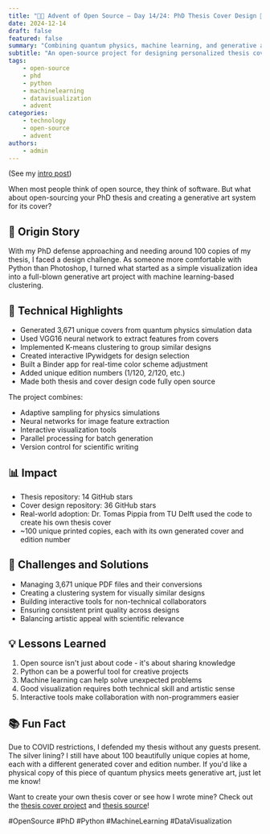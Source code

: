 ```yaml
---
title: "🎄🎁 Advent of Open Source – Day 14/24: PhD Thesis Cover Design 🎨"
date: 2024-12-14
draft: false
featured: false
summary: "Combining quantum physics, machine learning, and generative art to create unique PhD thesis covers."
subtitle: "An open-source project for designing personalized thesis covers using Python."
tags:
    - open-source
    - phd
    - python
    - machinelearning
    - datavisualization
    - advent
categories:
    - technology
    - open-source
    - advent
authors:
    - admin
---
```


(See my [intro post](https://www.linkedin.com/posts/basnijholt_advent-of-open-source-celebrating-activity-7269075513002909697-M89J))

When most people think of open source, they think of software. But what about open-sourcing your PhD thesis and creating a generative art system for its cover?

## 📖 Origin Story
With my PhD defense approaching and needing around 100 copies of my thesis, I faced a design challenge. As someone more comfortable with Python than Photoshop, I turned what started as a simple visualization idea into a full-blown generative art project with machine learning-based clustering.

## 🔧 Technical Highlights
* Generated 3,671 unique covers from quantum physics simulation data
* Used VGG16 neural network to extract features from covers
* Implemented K-means clustering to group similar designs
* Created interactive IPywidgets for design selection
* Built a Binder app for real-time color scheme adjustment
* Added unique edition numbers (1/120, 2/120, etc.)
* Made both thesis and cover design code fully open source

The project combines:
* Adaptive sampling for physics simulations
* Neural networks for image feature extraction
* Interactive visualization tools
* Parallel processing for batch generation
* Version control for scientific writing

## 📊 Impact
* Thesis repository: 14 GitHub stars
* Cover design repository: 36 GitHub stars
* Real-world adoption: Dr. Tomas Pippia from TU Delft used the code to create his own thesis cover
* ~100 unique printed copies, each with its own generated cover and edition number

## 🎯 Challenges and Solutions
* Managing 3,671 unique PDF files and their conversions
* Creating a clustering system for visually similar designs
* Building interactive tools for non-technical collaborators
* Ensuring consistent print quality across designs
* Balancing artistic appeal with scientific relevance

## 💡 Lessons Learned
1. Open source isn't just about code - it's about sharing knowledge
2. Python can be a powerful tool for creative projects
3. Machine learning can help solve unexpected problems
4. Good visualization requires both technical skill and artistic sense
5. Interactive tools make collaboration with non-programmers easier

## 📚 Fun Fact
Due to COVID restrictions, I defended my thesis without any guests present. The silver lining? I still have about 100 beautifully unique copies at home, each with a different generated cover and edition number. If you'd like a physical copy of this piece of quantum physics meets generative art, just let me know!

Want to create your own thesis cover or see how I wrote mine? Check out the [thesis cover project](https://github.com/basnijholt/thesis-cover) and [thesis source](https://github.com/basnijholt/thesis)!

#OpenSource #PhD #Python #MachineLearning #DataVisualization